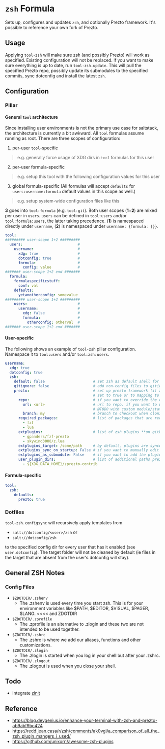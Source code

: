 # `zsh` Formula
Sets up, configures and updates `zsh`, and optionally Prezto framework. It's possible to reference your own fork of Prezto.

## Usage
Applying `tool-zsh` will make sure zsh (and possibly Prezto) will work as specified. Existing configuration will not be replaced. If you want to make sure everything is up to date, run `tool-zsh.update`. This will pull the specified Prezto repo, possibly update its submodules to the specified commits, sync dotconfig and install the latest `zsh`.

## Configuration
### Pillar
#### General `tool` architecture
Since installing user environments is not the primary use case for saltstack, the architecture is currently a bit awkward. All `tool` formulas assume running as root. There are three scopes of configuration:
1. per-user `tool`-specific
  > e.g. generally force usage of XDG dirs in `tool` formulas for this user
2. per-user formula-specific
  > e.g. setup this tool with the following configuration values for this user
3. global formula-specific (All formulas will accept `defaults` for `users:username:formula` default values in this scope as well.)
  > e.g. setup system-wide configuration files like this

**3** goes into `tool:formula` (e.g. `tool:git`). Both user scopes (**1**+**2**) are mixed per user in `users`. `users` can be defined in `tool:users` and/or `tool:formula:users`, the latter taking precedence. (**1**) is namespaced directly under `username`, (**2**) is namespaced under `username: {formula: {}}`.

```yaml
tool:
######### user-scope 1+2 #########
  users:                         #
    username:                    #
      xdg: true                  #
      dotconfig: true            #
      formula:                   #
        config: value            #
####### user-scope 1+2 end #######
  formula:
    formulaspecificstuff:
      conf: val
    defaults:
      yetanotherconfig: somevalue
######### user-scope 1+2 #########
    users:                       #
      username:                  #
        xdg: false               #
        formula:                 #
          otherconfig: otherval  #
####### user-scope 1+2 end #######
```


#### User-specific
The following shows an example of `tool-zsh` pillar configuration. Namespace it to `tool:users` and/or `tool:zsh:users`.
```yaml
username:
  xdg: true
  dotconfig: true
  zsh:
    default: false                      # set zsh as default shell for this user. defaults to false
    gitignore: false                    # add non-config files to gitignore in ZDOTDIR
    prezto:                             # set up prezto framework (if xdg is true, use XDG_DATA_HOME, else ZDOTDIR). defaults to false.
                                        # set to true or to mapping to install
      repo:                             # if you want to override the default repository with your own
        url: <url>                      # url to repo. if you want to work on main/master, just specify repo: <url>.
                                        # @TODO with custom module/state: if the repo contains 'required_packages', they will be installed
        branch: my                      # branch to checkout when cloning
      required_packages:                # list of packages that are required by the modules specified in ext_plugins that will be automatically installed
        - fzf
        - lua
      extplugins:                       # list of zsh plugins **on github** to clone into <extplugins_target>, by default ZPREZTODIR/contrib
        - gpanders/fzf-prezto
        - skywind3000/z.lua
      extplugins_target: /some/path     # by default, plugins are synced to $ZPREZTODIR/contrib. you can override it here
      extplugins_sync_on_startup: False # if you want to manually edit zshrc and add plugins on init to test them (will add stuff to zshrc)
      extplugins_as_submodule: False    # if you want to add the plugins as submodules to prezto instead of cloned repos in <extplugins_target>
      user_plugin_dirs:                 # list of additional paths prezto searches for plugins besides $ZPREZTODIR/{contrib, modules}
        - ${XDG_DATA_HOME}/zprezto-contrib
```


#### Formula-specific
```yaml
tool:
  zsh:
    defaults:
      prezto: true
```

### Dotfiles
`tool-zsh.configsync` will recursively apply templates from 

- `salt://dotconfig/<user>/zsh` or
- `salt://dotconfig/zsh`

to the specified config dir for every user that has it enabled (see `user.dotconfig`). The target folder will not be cleaned by default (ie files in the target that are absent from the user's dotconfig will stay).

## General ZSH Notes
### Config Files
* `$ZDOTDIR/.zshenv`
  - The .zshenv is used every time you start zsh. This is for your environment variables like $PATH, $EDITOR, $VISUAL, $PAGER, $LANG. <<<< and ZDOTDIR
* `$ZDOTDIR/.zprofile`
  - The .zprofile is an alternative to .zlogin and these two are not intended to be used together.
* `$ZDOTDIR/.zshrc`
  - The .zshrc is where we add our aliases, functions and other customizations.
* `$ZDOTDIR/.zlogin`
  - The .zlogin is started when you log in your shell but after your .zshrc.
* `$ZDOTDIR/.zlogout`
  - The .zlogout is used when you close your shell.

## Todo
* integrate [zinit](https://github.com/zdharma-continuum/zinit)

## Reference
* https://blog.devgenius.io/enhance-your-terminal-with-zsh-and-prezto-ab9abf9bc424
* https://redd.jean.casa/r/zsh/comments/ak0vgi/a_comparison_of_all_the_zsh_plugin_mangers_i_used/
* https://github.com/unixorn/awesome-zsh-plugins
